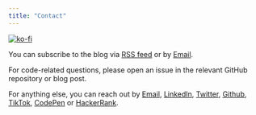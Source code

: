 ```yaml
---
title: "Contact"
---
```


[![ko-fi](https://ko-fi.com/img/githubbutton_sm.svg)](https://ko-fi.com/P5P8D81J9)

You can subscribe to the blog via [RSS feed](/rss.xml) or by [Email](http://eepurl.com/bgk17b).

For code-related questions, please open an issue in the relevant GitHub repository or blog post.

For anything else, you can reach out by [Email](mailto:hello[@]joanmira[.]com), [LinkedIn](http://linkedin.com/in/joanmira), [Twitter](http://twitter.com/gazpachu), [Github](http://github.com/gazpachu), [TikTok](https://www.tiktok.com/@gazpachu), [CodePen](http://codepen.io/gazpachu) or [HackerRank](https://www.hackerrank.com/gazpachu).